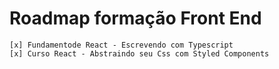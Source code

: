 # Roadmap formação Front End
    [x] Fundamentode React - Escrevendo com Typescript
    [x] Curso React - Abstraindo seu Css com Styled Components